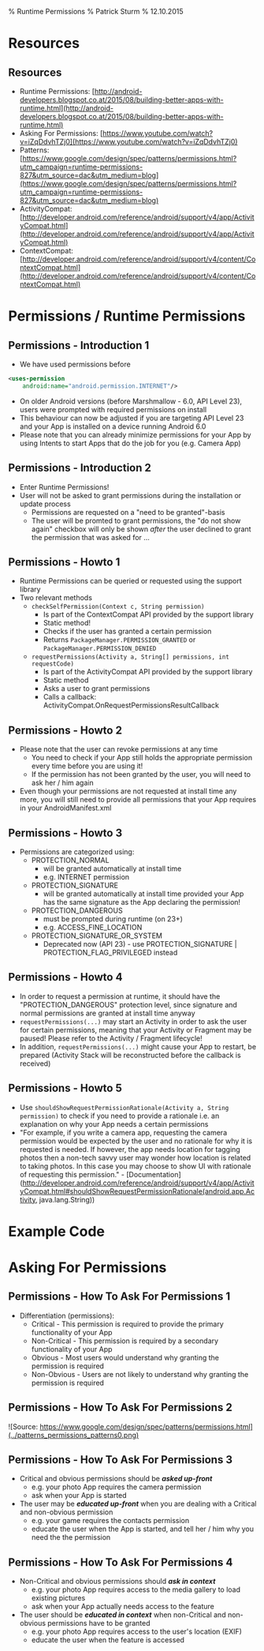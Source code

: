 % Runtime Permissions
% Patrick Sturm
% 12.10.2015

# Resources

## Resources

* Runtime Permissions: [http://android-developers.blogspot.co.at/2015/08/building-better-apps-with-runtime.html](http://android-developers.blogspot.co.at/2015/08/building-better-apps-with-runtime.html)
* Asking For Permissions: [https://www.youtube.com/watch?v=iZqDdvhTZj0](https://www.youtube.com/watch?v=iZqDdvhTZj0)
* Patterns: [https://www.google.com/design/spec/patterns/permissions.html?utm_campaign=runtime-permissions-827&utm_source=dac&utm_medium=blog](https://www.google.com/design/spec/patterns/permissions.html?utm_campaign=runtime-permissions-827&utm_source=dac&utm_medium=blog)
* ActivityCompat: [http://developer.android.com/reference/android/support/v4/app/ActivityCompat.html](http://developer.android.com/reference/android/support/v4/app/ActivityCompat.html)
* ContextCompat: [http://developer.android.com/reference/android/support/v4/content/ContextCompat.html](http://developer.android.com/reference/android/support/v4/content/ContextCompat.html)

# Permissions / Runtime Permissions

## Permissions - Introduction 1

* We have used permissions before
```xml
<uses-permission 
	android:name="android.permission.INTERNET"/>
```
* On older Android versions (before Marshmallow - 6.0, API Level 23), users were prompted with required permissions on install
* This behaviour can now be adjusted if you are targeting API Level 23 and your App is installed on a device running Android 6.0
* Please note that you can already minimize permissions for your App by using Intents to start Apps that do the job for you (e.g. Camera App)

## Permissions - Introduction 2

* Enter Runtime Permissions!
* User will not be asked to grant permissions during the installation or update process
	* Permissions are requested on a "need to be granted"-basis
	* The user will be promted to grant permissions, the "do not show again" checkbox will only be shown _after_ the user declined to grant the permission that was asked for ...

## Permissions - Howto 1

* Runtime Permissions can be queried or requested using the support library
* Two relevant methods
	* ```checkSelfPermission(Context c, String permission)```
		* Is part of the ContextCompat API provided by the support library
		* Static method!
		* Checks if the user has granted a certain permission
		* Returns ```PackageManager.PERMISSION_GRANTED``` or ```PackageManager.PERMISSION_DENIED```
	* ```requestPermissions(Activity a, String[] permissions, int requestCode)```
		* Is part of the ActivityCompat API provided by the support library
		* Static method
		* Asks a user to grant permissions
		* Calls a callback: ActivityCompat.OnRequestPermissionsResultCallback

## Permissions - Howto 2

* Please note that the user can revoke permissions at any time
	* You need to check if your App still holds the appropriate permission every time before you are using it!
	* If the permission has not been granted by the user, you will need to ask her / him again
* Even though your permissions are not requested at install time any more, you will still need to provide all permissions that your App requires in your AndroidManifest.xml

## Permissions - Howto 3

* Permissions are categorized using:
	* PROTECTION_NORMAL
		* will be granted automatically at install time
		* e.g. INTERNET permission
	* PROTECTION_SIGNATURE
		* will be granted automatically at install time provided your App has the same signature as the App declaring the permission!
	* PROTECTION_DANGEROUS
		* must be prompted during runtime (on 23+)
		* e.g. ACCESS_FINE_LOCATION
	* PROTECTION_SIGNATURE_OR_SYSTEM
		* Deprecated now (API 23) - use PROTECTION_SIGNATURE | PROTECTION_FLAG_PRIVILEGED instead

## Permissions - Howto 4

* In order to request a permission at runtime, it should have the "PROTECTION_DANGEROUS" protection level, since signature and normal permissions are granted at install time anyway
* ```requestPermissions(...)``` may start an Activity in order to ask the user for certain permissions, meaning that your Activity or Fragment may be paused! Please refer to the Activity / Fragment lifecycle!
* In addition, ```requestPermissions(...)``` might cause your App to restart, be prepared (Activity Stack will be reconstructed before the callback is received)

## Permissions - Howto 5

* Use ```shouldShowRequestPermissionRationale(Activity a, String permission)``` to check if you need to provide a rationale i.e. an explanation on why your App needs a certain permissions
* "For example, if you write a camera app, requesting the camera permission would be expected by the user and no rationale for why it is requested is needed. If however, the app needs location for tagging photos then a non-tech savvy user may wonder how location is related to taking photos. In this case you may choose to show UI with rationale of requesting this permission." - [Documentation](http://developer.android.com/reference/android/support/v4/app/ActivityCompat.html#shouldShowRequestPermissionRationale(android.app.Activity, java.lang.String))

# Example Code

# Asking For Permissions

## Permissions - How To Ask For Permissions 1
* Differentiation (permissions):
	* Critical - This permission is required to provide the primary functionality of your App
	* Non-Critical - This permission is required by a secondary functionality of your App
	* Obvious - Most users would understand why granting the permission is required
	* Non-Obvious - Users are not likely to understand why granting the permission is required

## Permissions - How To Ask For Permissions 2

![Source: https://www.google.com/design/spec/patterns/permissions.html](../patterns_permissions_patterns0.png)

## Permissions - How To Ask For Permissions 3

* Critical and obvious permissions should be ***asked up-front***
	* e.g. your photo App requires the camera permission
	* ask when your App is started
* The user may be ***educated up-front*** when you are dealing with a Critical and non-obvious permission
	* e.g. your game requires the contacts permission
	* educate the user when the App is started, and tell her / him why you need the the permission

## Permissions - How To Ask For Permissions 4

* Non-Critical and obvious permissions should ***ask in context***
	* e.g. your photo App requires access to the media gallery to load existing pictures
	* ask when your App actually needs access to the feature
* The user should be ***educated in context*** when non-Critical and non-obvious permissions have to be granted
	* e.g. your photo App requires access to the user's location (EXIF)
	* educate the user when the feature is accessed